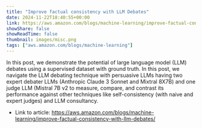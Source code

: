 ```yaml
---
title: "Improve factual consistency with LLM Debates"
date: 2024-11-22T18:40:55+00:00
link: https://aws.amazon.com/blogs/machine-learning/improve-factual-consistency-with-llm-debates/
showShare: false
showReadTime: false
thumbnail: images/misc.png
tags: ["aws.amazon.com/blogs/machine-learning"]
---
```

In this post, we demonstrate the potential of large language model (LLM) debates using a supervised dataset with ground truth. In this post, we navigate the LLM debating technique with persuasive LLMs having two expert debater LLMs (Anthropic Claude 3 Sonnet and Mixtral 8X7B) and one judge LLM (Mistral 7B v2 to measure, compare, and contrast its performance against other techniques like self-consistency (with naive and expert judges) and LLM consultancy.

- Link to article: https://aws.amazon.com/blogs/machine-learning/improve-factual-consistency-with-llm-debates/
